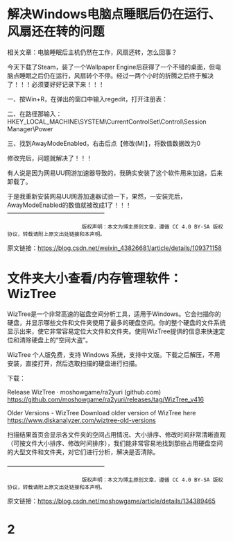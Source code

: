 # 解决Windows电脑点睡眠后仍在运行、风扇还在转的问题
相关文章：电脑睡眠后主机仍然在工作，风扇还转，怎么回事？

今天下载了Steam，装了一个Wallpaper Engine后获得了一个不错的桌面，但电脑点睡眠之后仍在运行，风扇转个不停。经过一两个小时的折腾之后终于解决了！！！必须要好好记录下来！！！

一、按Win+R，在弹出的窗口中输入regedit，打开注册表：



二、在路径那输入：HKEY_LOCAL_MACHINE\SYSTEM\CurrentControlSet\Control\Session Manager\Power



三、找到AwayModeEnabled，右击后点【修改(M)】，将数值数据改为0





修改完后，问题就解决了！！！

有人说是因为网易UU网游加速器导致的，我确实安装了这个软件用来加速，后来卸载了。

于是我重新安装网易UU网游加速器试验一下，果然，一安装完后，AwayModeEnabled的数值就被改成1了！！！
————————————————

                            版权声明：本文为博主原创文章，遵循 CC 4.0 BY-SA 版权协议，转载请附上原文出处链接和本声明。
                        
原文链接：https://blog.csdn.net/weixin_43826681/article/details/109371158



# 文件夹大小查看/内存管理软件：WizTree
WizTree是一个非常高速的磁盘空间分析工具，适用于Windows。它会扫描你的硬盘，并显示哪些文件和文件夹使用了最多的硬盘空间。你的整个硬盘的文件系统显示出来，使它非常容易定位大文件和文件夹。使用WizTree提供的信息来快速定位和清除硬盘上的“空间大盗”。

WizTree 个人版免费，支持 Windows 系统，支持中文版。下载之后解压，不用安装，直接打开，然后选取扫描的硬盘进行扫描。

下载：

Release WizTree · moshowgame/ra2yuri (github.com)
https://github.com/moshowgame/ra2yuri/releases/tag/WizTree_v416

Older Versions - WizTree
Download older version of WizTree here
https://www.diskanalyzer.com/wiztree-old-versions

扫描结果首页会显示各文件夹的空间占用情况、大小排序、修改时间非常清晰直观 （可按文件大小排序、修改时间排序），我们能非常容易地找到那些占用硬盘空间的大型文件和文件夹，对它们进行分析，解决是否清除。


————————————————

                            版权声明：本文为博主原创文章，遵循 CC 4.0 BY-SA 版权协议，转载请附上原文出处链接和本声明。
                        
原文链接：https://blog.csdn.net/moshowgame/article/details/134389465

# 2 
